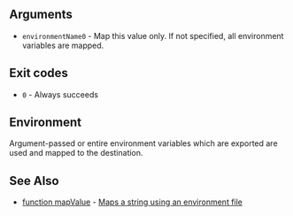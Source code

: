 
## Arguments

- `environmentName0` - Map this value only. If not specified, all environment variables are mapped.

## Exit codes

- `0` - Always succeeds

## Environment

Argument-passed or entire environment variables which are exported are used and mapped to the destination.

## See Also

- [function mapValue](./docs/tools/todo.md) - [Maps a string using an environment file](https://github.com/zesk/build/blob/main/bin/build/tools/text.sh#L382)
